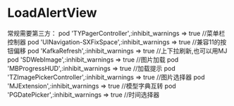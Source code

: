 # LoadAlertView


常规需要第三方：
pod 'TYPagerController',:inhibit_warnings => true  //菜单栏控制器
pod 'UINavigation-SXFixSpace',:inhibit_warnings => true //兼容11的按钮偏移
pod 'KafkaRefresh',:inhibit_warnings => true //上下拉刷新,也可以用MJ
pod 'SDWebImage',:inhibit_warnings => true //图片加载
pod 'MBProgressHUD',:inhibit_warnings => true //加载提示
pod 'TZImagePickerController',:inhibit_warnings => true //图片选择器
pod 'MJExtension',:inhibit_warnings => true //模型字典互转
 pod 'PGDatePicker',:inhibit_warnings => true //时间选择器
